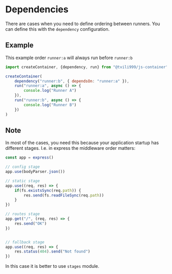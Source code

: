 # Dependencies

There are cases when you need to define ordering between runners. You can define this with the `dependency` configuration.

## Example

This example order `runner:a` will always run before `runner:b`

```js
import createContainer, {dependency, run} from "@tvili999/js-container"

createContainer(
    dependency("runner:b", { dependsOn: "runner:a" }),
    run("runner:a", async () => {
        console.log("Runner A")
    }),
    run("runner:b", async () => {
        console.log("Runner B")
    })
)
```

## Note

In most of the cases, you need this because your application startup has different stages. I.e. in express the middleware order matters:

```js
const app = express()

// config stage
app.use(bodyParser.json())

// static stage
app.use((req, res) => {
    if(fs.existsSync(req.path)) {
        res.send(fs.readFileSync(req.path))
    }
})

// routes stage
app.get("/", (req, res) => {
    res.send("OK")
})


// fallback stage
app.use((req, res) => {
    res.status(404).send("Not found")
})
```

In this case it is better to use `stages` module.

